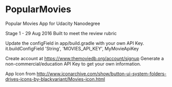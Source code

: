 # PopularMovies
Popular Movies App for Udacity Nanodegree

Stage 1 - 29 Aug 2016
Built to meet the review rubric

Update the configField in app/build.gradle with your own API Key.
  it.buildConfigField 'String', 'MOVIES_API_KEY', MyMovieApiKey

Create account at https://www.themoviedb.org/account/signup
Generate a non-commercial/education API Key to get your own information.

App Icon from http://www.iconarchive.com/show/button-ui-system-folders-drives-icons-by-blackvariant/Movies-icon.html
